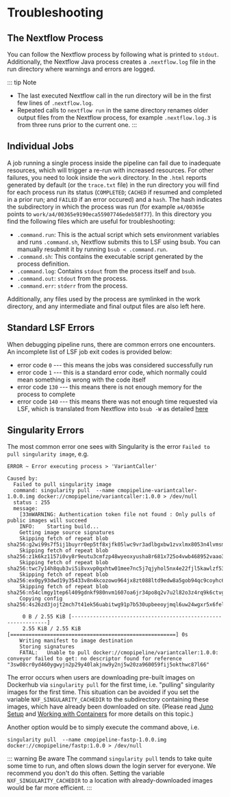 # Troubleshooting

## The Nextflow Process

You can follow the Nextflow process by following what is printed to `stdout`. Additionally, the Nextflow Java process creates a `.nextflow.log` file in the run directory where warnings and errors are logged.

::: tip Note
- The last executed Nextflow call in the run directory will be in the first few lines of `.nextflow.log`.
- Repeated calls to `nextflow run` in the same directory renames older output files from the Nextflow process, for example `.nextflow.log.3` is from three runs prior to the current one.
:::

## Individual Jobs

A job running a single process inside the pipeline can fail due to inadequate resources, which will trigger a re-run with increased resources. For other failures, you need to look inside the `work` directory. In the `.html` reports generated by default (or the `trace.txt` file) in the run directory you will find for each process run its status (`COMPLETED`; `CACHED` if resumed and completed in a prior run; and `FAILED` if an error occured) and a `hash`. The hash indicates the subdirectory in which the process was run (for example `a4/00365e` points to `work/a4/00365e9190eca55907746edeb58f77`). In this directory you find the following files which are useful for troubleshooting:
- `.command.run`: This is the actual script which sets environment variables and runs `.command.sh`, Nextflow submits this to LSF using bsub. You can manually resubmit it by running `bsub < .command.run`.
- `.command.sh`: This contains the executable script generated by the process definition.
- `.command.log`: Contains `stdout` from the process itself and `bsub`.
- `.command.out`: `stdout` from the process.
- `.command.err`: `stderr` from the process.

Additionally, any files used by the process are symlinked in the work directory, and any intermediate and final output files are also left here. 


## Standard LSF Errors

When debugging pipeline runs, there are common errors one encounters. An incomplete list of LSF job exit codes is provided below:

* error code `0` --- this means the jobs was considered successfully run
* error code `1` --- this is a standard error code, which normally could mean something is wrong with the code itself
* error code `130` --- this means there is not enough memory for the process to complete
* error code `140` --- this means there was not enough time requested via LSF, which is translated from Nextflow into `bsub -W` as detailed [here](https://www.ibm.com/support/knowledgecenter/en/SSETD4_9.1.3/lsf_command_ref/bsub.__w.1.html)


## Singularity Errors

The most common error one sees with Singularity is the error `Failed to pull singularity image`, e.g.

```
ERROR ~ Error executing process > 'VariantCaller'

Caused by:
  Failed to pull singularity image
  command: singularity pull  --name cmopipeline-variantcaller-1.0.0.img docker://cmopipeline/variantcaller:1.0.0 > /dev/null
  status : 255
  message:
    [33mWARNING: Authentication token file not found : Only pulls of public images will succeed
    INFO:    Starting build...
    Getting image source signatures
    Skipping fetch of repeat blob sha256:g2wi99s7f5ij1buyrr0ep5tf8xjfk05lwc9vr3adlbgxbw1zvxlmx8053n4lvmsm
    Skipping fetch of repeat blob sha256:z1k6kz1157i0vy8r9eutu3cmfzp48wyeoxyusha8r681x725o4vwb468952vaao3
    Skipping fetch of repeat blob sha256:twc7y14h8qub3vi5i8vxvp0qxhtw01mee7nc5j7qjyhol5nx4e22fjl5kawlzf53
    Skipping fetch of repeat blob sha256:ex0gy93dwd19y35433v8n4kcozowo964jx8zt088ltd9edw8a5gob94qc9coyhc6
    Skipping fetch of repeat blob sha256:n54clmgy1tep6l409gdnkf980nvm1607oa6jr34po8q2v7u2l82o3z4rq9k6ctvg
    Copying config sha256:4s26zd3jojt2mch7t41ek56uabitwg91p7b530upbeeoyjmql6uw24wgxr5x6fel

     0 B / 2.55 KiB [--------------------------------------------------------------]
     2.55 KiB / 2.55 KiB [======================================================] 0s
    Writing manifest to image destination
    Storing signatures
    FATAL:   Unable to pull docker://cmopipeline/variantcaller:1.0.0: conveyor failed to get: no descriptor found for reference "3sw08cr0yd460ygwyjn2p29y40lakjnw9y2nj5w20za960059fij5okthwc87l66"
```

The error occurs when users are downloading pre-built images on Dockerhub via `singularity pull` for the first time, i.e. "pulling" singularity images for the first time. This situation can be avoided if you set the variable `NXF_SINGULARITY_CACHEDIR` to the subdirectory containing these images, which have already been downloaded on site. (Please read [Juno Setup](juno-setup.md) and [Working with Containers](working-with-coontainers.md) for more details on this topic.)

Another option would be to simply execute the command above, i.e. 

```
singularity pull  --name cmopipeline-fastp-1.0.0.img docker://cmopipeline/fastp:1.0.0 > /dev/null
```

::: warning Be aware
The command `singularity pull` tends to take quite some time to run, and often slows down the login server for everyone. We recommend you don't do this often. Setting the variable `NXF_SINGULARITY_CACHEDIR` to a location with already-downloaded images would be far more efficient.
:::
